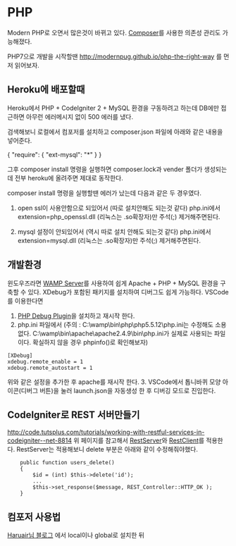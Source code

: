 # PHP

Modern PHP로 오면서 많은것이 바뀌고 있다.
[Composer](https://getcomposer.org)를 사용한 의존성 관리도 가능해졌다.

PHP7으로 개발을 시작할땐 http://modernpug.github.io/php-the-right-way 를 먼저 읽어보자.

## Heroku에 배포할때

Heroku에서 PHP + CodeIgniter 2 + MySQL 환경을 구동하려고 하는데
DB에만 접근하면 아무런 에러메시지 없이 500 에러를 냈다.

검색해보니 로컬에서 컴포저를 설치하고 composer.json 파일에 아래와 같은 내용을 넣어준다.

{
"require": {
    "ext-mysql": "*"
   }
}

그후 composer install 명령을 실행하면 composer.lock과 vender 폴더가 생성되는데 전부 heroku에 올려주면 제대로 동작한다.

composer install 명령을 실행할땐 에러가 났는데
다음과 같은 두 경우였다.

1. open ssl이 사용안함으로 되있어서 (따로 설치안해도 되는것 같다)
php.ini에서 extension=php_openssl.dll (리눅스는 .so확장자)만 주석(;) 제거해주면된다.

2. mysql 설정이 안되있어서 (역시 따로 설치 안해도 되는것 같다)
php.ini에서 extension=mysql.dll (리눅스는 .so확장자)만 주석(;) 제거해주면된다.


## 개발환경
윈도우즈라면 [WAMP Server](http://wampserver.com/en)를 사용하여 쉽게 Apache + PHP + MySQL 환경을 구축할 수 있다.
XDebug가 포함된 패키지를 설치하여 디버그도 쉽게 가능하다.
VSCode를 이용한다면
1. [PHP Debug Plugin](https://marketplace.visualstudio.com/items?itemName=felixfbecker.php-debug)을 설치하고 재시작 한다.
2. php.ini 파일에서
 (주의 : C:\wamp\bin\php\php5.5.12\php.ini는 수정해도 소용없다. C:\wamp\bin\apache\apache2.4.9\bin\php.ini가 실제로 사용되는 파일이다. 확실하지 않을 경우 phpinfo()로 확인해보자)
```
[XDebug]
xdebug.remote_enable = 1
xdebug.remote_autostart = 1
```
위와 같은 설정을 추가한 후 apache를 재시작 한다.
3. VSCode에서 톱니바퀴 모양 아이콘(디버그 버튼)을 눌러 launch.json을 자동생성 한 후 디버깅 모드로 진입한다.


## CodeIgniter로 REST 서버만들기

http://code.tutsplus.com/tutorials/working-with-restful-services-in-codeigniter--net-8814
위 페이지를 참고해서 [RestServer](https://github.com/chriskacerguis/codeigniter-restserver)와 [RestClient](https://github.com/philsturgeon/codeigniter-restclient)를 적용한다.
RestServer는 적용해보니 delete 부분은 아래와 같이 수정해줘야했다.
```
    public function users_delete()
    {
        $id = (int) $this->delete('id');
        ...
        $this->set_response($message, REST_Controller::HTTP_OK );
    }
```        


## 컴포저 사용법
[Haruair님 블로그](http://www.haruair.com/blog/1860) 에서 local이나 global로 설치한 뒤
